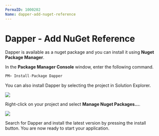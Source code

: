 ```yaml
---
PermaID: 1000202
Name: dapper-add-nuget-reference
---
```


# Dapper - Add NuGet Reference

Dapper is available as a nuget package and you can install it using **Nuget Package Manager**.

In the **Package Manager Console** window, enter the following command.

```csharp
PM> Install-Package Dapper
```

You can also install Dapper by selecting the project in Solution Explorer. 

<img src="https://raw.githubusercontent.com/zzzprojects/docs/master/dapper-tutorial.net/images/create-mvc-project-3.png">

Right-click on your project and select **Manage Nuget Packages...**.

<img src="https://raw.githubusercontent.com/zzzprojects/docs/master/dapper-tutorial.net/images/create-mvc-project-4.png">

Search for Dapper and install the latest version by pressing the install button. You are now ready to start your application.
